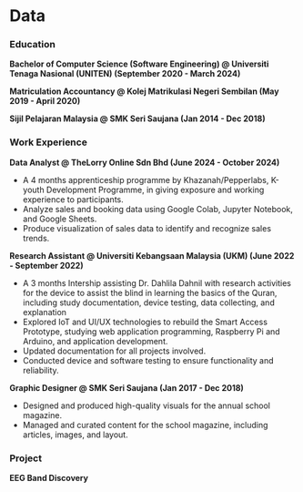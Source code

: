 # Data

### Education
**Bachelor of Computer Science (Software Engineering) @ Universiti Tenaga Nasional (UNITEN) (September 2020 - March 2024)**

**Matriculation Accountancy @ Kolej Matrikulasi Negeri Sembilan (May 2019 - April 2020)**


**Sijil Pelajaran Malaysia @ SMK Seri Saujana (Jan 2014 - Dec 2018)**

### Work Experience
**Data Analyst @ TheLorry Online Sdn Bhd (June 2024 - October 2024)**
- A 4 months apprenticeship programme by Khazanah/Pepperlabs, K-youth Development Programme, in giving exposure and working experience to participants.
- Analyze sales and booking data using Google Colab, Jupyter Notebook, and Google Sheets.
- Produce visualization of sales data to identify and recognize sales trends.

**Research Assistant @ Universiti Kebangsaan Malaysia (UKM) (June 2022 - September 2022)**
- A 3 months Intership assisting Dr. Dahlila Dahnil with research activities for the device to assist the blind in learning the basics of the Quran, including study documentation, device testing, data collecting, and explanation
- Explored IoT and UI/UX technologies to rebuild the Smart Access Prototype, studying web application programming, Raspberry Pi and Arduino, and application development.
- Updated documentation for all projects involved.
- Conducted device and software testing to ensure functionality and reliability.

**Graphic Designer @ SMK Seri Saujana (Jan 2017 - Dec 2018)**
- Designed and produced high-quality visuals for the annual school magazine.
- Managed and curated content for the school magazine, including articles, images, and layout.

### Project
**EEG Band Discovery**

